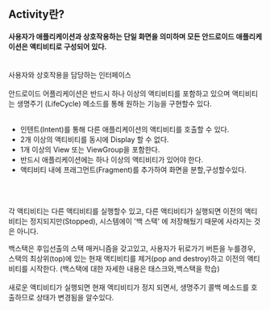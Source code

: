 <h2>Activity란?</h2>

<h4>사용자가 애플리케이션과 상호작용하는 단일 화면을 의미하며 모든 안드로이드 애플리케이션은 액티비티로 구성되어 있다.</h4>
<br/>  
사용자와 상호작용을 담당하는 인터페이스<br/> <br/> 
안드로이드 어플리케이션은 반드시 하나 이상의 액티비티를 포함하고 있으며
액티비티는 생명주기 (LifeCycle) 메소드를 통해 원하는 기능을 구현할수 있다.
<br/><br/>  

* 인텐트(Intent)를 통해 다른 애플리케이션의 액티비티를 호출할 수 있다.
* 2개 이상의 액티비티를 동시에 Display 할 수 없다.
* 1개 이상의 View 또는 ViewGroup을 포함한다.
* 반드시 애플리케이션에는 하나 이상의 액티비티가 있어야 한다.
* 액티비티 내에 프래그먼트(Fragment)를 추가하여 화면을 분할,구성할수있다.

<br/><br/>  

각 액티비티는 다른 액티비티를 실행할수 있고, 다른 액티비티가 실행되면
이전의 액티비티는 정지되지만(Stopped), 시스템에이 '백 스택' 에 저장해뒀기 때문에 사라지는 것은 아니다.

백스택은 후입선출의 스택 매커니즘을 갖고있고, 사용자가 뒤로가기 버튼을 누를경우, 스택의 최상위(top)에 있는 현재 액티비티를 제거(pop and destroy)하고 이전의 액티비티를 시작한다. (백스택에 대한 자세한 내용은 태스크와,백스택을 학습)<br/>  
새로운 액티비티가 실행되면 현재 액티비티가 정지 되면서, 생명주기 콜백 메소드를 호출하므로 상태가 변경됨을 알수있다. 

